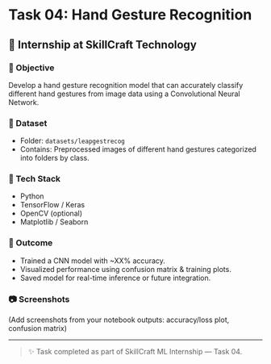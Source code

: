 # Task 04: Hand Gesture Recognition
## 📌 Internship at SkillCraft Technology

### 🧠 Objective
Develop a hand gesture recognition model that can accurately classify different hand gestures from image data using a Convolutional Neural Network.

### 📁 Dataset
- Folder: `datasets/leapgestrecog`
- Contains: Preprocessed images of different hand gestures categorized into folders by class.

### 🔧 Tech Stack
- Python
- TensorFlow / Keras
- OpenCV (optional)
- Matplotlib / Seaborn

### 🎯 Outcome
- Trained a CNN model with ~XX% accuracy.
- Visualized performance using confusion matrix & training plots.
- Saved model for real-time inference or future integration.

### 📷 Screenshots
(Add screenshots from your notebook outputs: accuracy/loss plot, confusion matrix)

---

> ✨ Task completed as part of SkillCraft ML Internship — Task 04.
